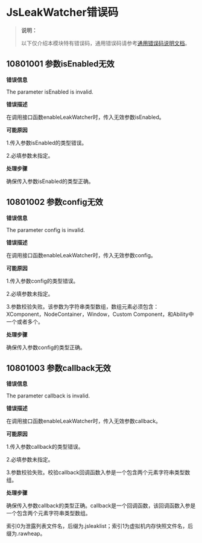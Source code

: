 # JsLeakWatcher错误码

<!--Kit: Performance Analysis Kit-->
<!--Subsystem: HiviewDFX-->
<!--Owner: @lu-tao-->
<!--SE: @martin-duan-->
<!--TSE: @gcw_KuLfPSbe-->

> **说明：**
>
> 以下仅介绍本模块特有错误码，通用错误码请参考[通用错误码说明文档](../errorcode-universal.md)。

## 10801001  参数isEnabled无效

**错误信息**

The parameter isEnabled is invalid.

**错误描述**

在调用接口函数enableLeakWatcher时，传入无效参数isEnabled。

**可能原因**

1.传入参数isEnabled的类型错误。

2.必填参数未指定。


**处理步骤**

确保传入参数isEnabled的类型正确。

## 10801002  参数config无效

**错误信息**

The parameter config is invalid.

**错误描述**

在调用接口函数enableLeakWatcher时，传入无效参数config。

**可能原因**

1.传入参数config的类型错误。

2.必填参数未指定。

3.参数校验失败。该参数为字符串类型数组，数组元素必须包含：XComponent，NodeContainer，Window，Custom Component，和Ability中一个或者多个。

**处理步骤**

确保传入参数config的类型正确。

## 10801003  参数callback无效

**错误信息**

The parameter callback is invalid.

**错误描述**

在调用接口函数enableLeakWatcher时，传入无效参数callback。

**可能原因**

1.传入参数callback的类型错误。

2.必填参数未指定。

3.参数校验失败。校验callback回调函数入参是一个包含两个元素字符串类型数组。

**处理步骤**

确保传入参数callback的类型正确。callback是一个回调函数，该回调函数入参是一个包含两个元素字符串类型数组。

索引0为泄露列表文件名，后缀为.jsleaklist；索引1为虚拟机内存快照文件名，后缀为.rawheap。

